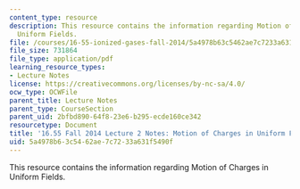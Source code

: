 ```yaml
---
content_type: resource
description: This resource contains the information regarding Motion of Charges in
  Uniform Fields.
file: /courses/16-55-ionized-gases-fall-2014/5a4978b63c5462ae7c7233a631f5490f_MIT16_55F14_Lecture2.pdf
file_size: 731864
file_type: application/pdf
learning_resource_types:
- Lecture Notes
license: https://creativecommons.org/licenses/by-nc-sa/4.0/
ocw_type: OCWFile
parent_title: Lecture Notes
parent_type: CourseSection
parent_uid: 2bfbd890-64f8-23e6-b295-ecde160ce342
resourcetype: Document
title: '16.55 Fall 2014 Lecture 2 Notes: Motion of Charges in Uniform Fields'
uid: 5a4978b6-3c54-62ae-7c72-33a631f5490f
---
```

This resource contains the information regarding Motion of Charges in Uniform Fields.